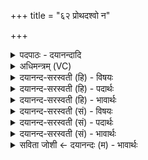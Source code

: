 +++
title = "६२ प्रोथदश्वो न"

+++
<details><summary>पदपाठः - दयानन्दादि</summary>

प्रोथ॑त्। अश्वः॑। न। यव॑से। अ॒वि॒ष्यन्। य॒दा। म॒हः। सं॒वर॑णा॒दिति॑ स॒म्ऽवर॑णात्। वि। अस्था॑त्। आत्। अ॒स्य॒। वातः॑। अनु॑। वा॒ति॒। शो॒चिः। अध॑। स्म॒। ते॒। व्रज॑नम्। कृ॒ष्णम्। अ॒स्ति॒। ६२।
</details>

<details><summary>अधिमन्त्रम् (VC)</summary>

- अग्निर्देवता
- वसिष्ठ ऋषिः
- विराट्त्रिष्टुप्
- धैवतः
</details>

<details><summary>दयानन्द-सरस्वती (हि) - विषयः</summary>

फिर भी वही विषय अगले मन्त्र में कहा है ॥
</details>

<details><summary>दयानन्द-सरस्वती (हि) - पदार्थः</summary>

पदार्थान्वयभाषाः -  हे राजन् ! आप (यवसे) भूसा आदि के लिये (अश्वः) घोड़े के (न) समान प्रजाओं को (प्रोथत्) समर्थ कीजिये (यदा) जब (महः) बड़े (संवरणात्) आच्छादन से (अविष्यन्) रक्षा आदि करते हुए (व्यस्थात्) स्थित होवें (आत्) पुनः (अस्य) इस (ते) आप का (व्रजनम्) चलने तथा (कृष्णम्) आकर्षण करनेवाला (शोचिः) प्रकाश (अस्ति) है, (अध) इस के पश्चात् (स्म) ही आप का (वातः) चलनेवाला भृत्य (अनु, वाति) पीछे चलता है ॥६२ ॥
</details>

<details><summary>दयानन्द-सरस्वती (हि) - भावार्थः</summary>

भावार्थभाषाः -  इस मन्त्र में उपमालङ्कार है। जैसे रक्षा करने से घोड़े पुष्ट होकर कार्य्य सिद्ध करने में समर्थ होते हैं, वैसे ही न्याय से रक्षा की हुई प्रजा सन्तुष्ट होकर राज्य को बढ़ाती हैं ॥६२ ॥
</details>

<details><summary>दयानन्द-सरस्वती (सं) - विषयः</summary>

पुनस्तमेव विषयमाह ॥
</details>

<details><summary>दयानन्द-सरस्वती (सं) - पदार्थः</summary>

पदार्थान्वयभाषाः -  हे राजन् ! भवान् यवसेऽश्वो न प्रजाः प्रोथत्। यदा महः संवरणादविष्यन् व्यस्थादादस्य ते तव व्रजनं कृष्णं शोचिरस्ति। अध स्मास्य तव वातोऽनुवाति ॥६२ ॥
</details>

<details><summary>दयानन्द-सरस्वती (सं) - भावार्थः</summary>

भावार्थभाषाः -  अत्रोपमालङ्कारः। यथा पालनात् तुरङ्गाः पुष्टा भूत्वा कार्य्यसिद्धिक्षमा भवन्ति, तथैव नयेन संपालिताः प्रजाः सन्तुष्टा भूत्वा राज्यं वर्धयन्ति ॥६२ ॥
</details>

<details><summary>सविता जोशी ← दयानन्दः (म) - भावार्थः</summary>

भावार्थभाषाः -  या मंत्रात उपमालंकार आहे. ज्याप्रमाणे घोड्यांचे रक्षण केल्याने ते पुष्ट बनून समर्थपणे कार्य करू शकतात, तसेच न्यायाने प्रजेचे रक्षण केल्यास प्रजा संतुष्ट होते व राज्य वाढविते.
</details>